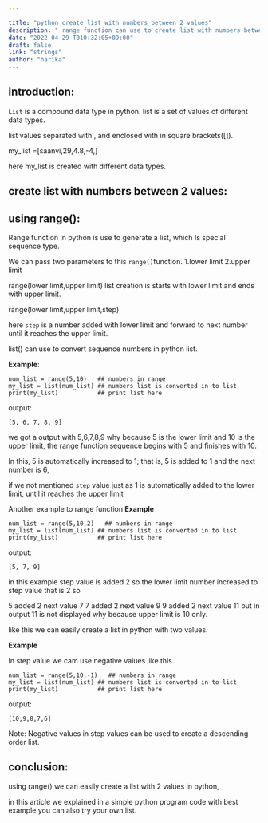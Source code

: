 ```yaml
---

title: "python create list with numbers between 2 values"
description: " range function can use to create list with numbers between 2 values in python"
date: "2022-04-29 T010:32:05+09:00"
draft: false
link: "strings"
author: "harika"
---
```

## introduction:
`List` is a compound data type in python. list is a set of values of different data types.

list values separated with , and enclosed with in square brackets([]).

my_list =[saanvi,29,4.8,-4,]

here my_list is created with different data types.

## create list with numbers between 2 values:

## using range():

Range function in python is use to generate a list, which
Is special sequence type.

We can pass two parameters to this `range()`function.
1.lower limit
2.upper limit

range(lower limit,upper limit)
list creation is starts with lower limit and ends with upper limit.

range(lower limit,upper limit,step)

here `step` is a number added with lower limit and forward to next number until it reaches the upper limit.

list() can use to convert sequence numbers in python list.

**Example**:
```
num_list = range(5,10)   ## numbers in range
my_list = list(num_list) ## numbers list is converted in to list
print(my_list)           ## print list here
```
output:
```
[5, 6, 7, 8, 9]
```
we got a output  with 5,6,7,8,9 why because 5 is the lower limit and 10 is the upper limit, the range function sequence begins with 5 and finishes with 10.

In this, 5 is automatically increased to 1; that is, 5 is added to 1 and the next number is 6, 

if we not mentioned `step` value just as 1 is automatically added to the lower limit, until it reaches the upper limit 

Another example to range function
**Example**
```
num_list = range(5,10,2)   ## numbers in range
my_list = list(num_list) ## numbers list is converted in to list
print(my_list)           ## print list here
```
output:
```
[5, 7, 9]
```

in this example step value is added 2 so the lower limit number increased to step value that is 2 so 

5 added 2 next value 7
7 added 2 next value 9
9 added 2 next value 11 but in output 11 is not displayed why because upper limit is 10 only.

like this we can easily create a list in python with two values.

**Example**

In step value we cam use negative values like this.
```
num_list = range(5,10,-1)   ## numbers in range
my_list = list(num_list) ## numbers list is converted in to list
print(my_list)           ## print list here
```
output:
```
[10,9,8,7,6]
```
Note: Negative values in step values can be used to create a descending order list.

## conclusion:
using range() we can easily create a list with 2 values in python,

in this article we explained in a simple python program code with best example you can also try your own list.
